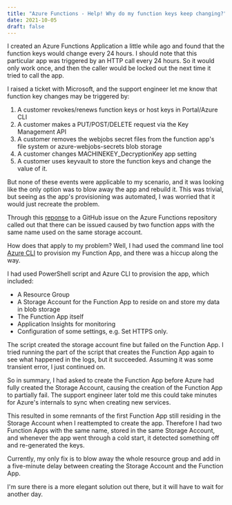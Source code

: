 ```yaml
---
title: "Azure Functions - Help! Why do my function keys keep changing?"
date: 2021-10-05
draft: false
---
```


I created an Azure Functions Application a little while ago and found that the function keys would change every 24 hours.
I should note that this particular app was triggered by an HTTP call every 24 hours.
So it would only work once, and then the caller would be locked out the next time it tried to call the app.

I raised a ticket with Microsoft, and the support engineer let me know that function key changes may be triggered by:

1. A customer revokes/renews function keys or host keys in Portal/Azure CLI
2. A customer makes a PUT/POST/DELETE request via the Key Management API
3. A customer removes the webjobs secret files from the function app's file system or azure-webjobs-secrets blob storage
4. A customer changes MACHINEKEY_DecryptionKey app setting
5. A customer uses keyvault to store the function keys and change the value of it.

But none of these events were applicable to my scenario, and it was looking like the only option was to blow away the app and rebuild it.
This was trivial, but seeing as the app's provisioning was automated, I was worried that it would just recreate the problem.

Through this [reponse](https://github.com/Azure/Azure-Functions/issues/1248#issuecomment-552052187) to a GitHub issue on the Azure Functions repository called out that there can be issued caused by two function apps with the same name used on the same storage account.

How does that apply to my problem? Well, I had used the command line tool [Azure CLI](https://docs.microsoft.com/en-us/cli/azure/what-is-azure-cli) to provision my Function App, and there was a hiccup along the way.

I had used PowerShell script and Azure CLI to provision the app, which included:

* A Resource Group
* A Storage Account for the Function App to reside on and store my data in blob storage
* The Function App itself
* Application Insights for monitoring
* Configuration of some settings, e.g. Set HTTPS only.


The script created the storage account fine but failed on the Function App.
I tried running the part of the script that creates the Function App again to see what happened in the logs, but it succeeded.
Assuming it was some transient error, I just continued on.

So in summary, I had asked to create the Function App before Azure had fully created the Storage Account, causing the creation of the Function App to partially fail.
The support engineer later told me this could take minutes for Azure's internals to sync when creating new services.

This resulted in some remnants of the first Function App still residing in the Storage Account when I reattempted to create the app.
Therefore I had two Function Apps with the same name, stored in the same Storage Account, and whenever the app went through a cold start, it detected something off and re-generated the keys.

Currently, my only fix is to blow away the whole resource group and add in a five-minute delay between creating the Storage Account and the Function App.

I'm sure there is a more elegant solution out there, but it will have to wait for another day.
